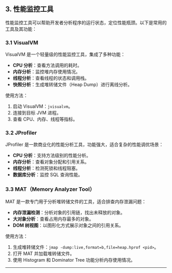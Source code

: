 ## **3. 性能监控工具**

性能监控工具可以帮助开发者分析程序的运行状态，定位性能瓶颈。以下是常用的工具及其功能：

### **3.1 VisualVM**

VisualVM 是一个轻量级的性能监控工具，集成了多种功能：

- **CPU 分析**：查看方法调用的耗时。
- **内存分析**：监控堆内存使用情况。
- **线程分析**：查看线程的状态和调用栈。
- **快照分析**：生成堆转储文件（Heap Dump）进行离线分析。

使用方法：

1. 启动 VisualVM：`jvisualvm`。
2. 连接到目标 JVM 进程。
3. 查看 CPU、内存、线程等指标。

### **3.2 JProfiler**

JProfiler 是一款商业化的性能分析工具，功能强大，适合复杂的性能调优场景：

- **CPU 分析**：支持方法级别的性能分析。
- **内存分析**：查看对象分配和引用关系。
- **线程分析**：检测死锁和线程阻塞。
- **数据库分析**：监控 SQL 查询性能。

### **3.3 MAT（Memory Analyzer Tool）**

MAT 是一款专门用于分析堆转储文件的工具，适合排查内存泄漏问题：

- **内存泄漏检测**：分析对象的引用链，找出未释放的对象。
- **大对象分析**：查看占用内存最多的对象。
- **DOM 树视图**：以图形化方式展示对象之间的引用关系。

使用方法：

1. 生成堆转储文件：`jmap -dump:live,format=b,file=heap.hprof <pid>`。
2. 打开 MAT 并加载堆转储文件。
3. 使用 Histogram 和 Dominator Tree 功能分析内存使用情况。

---